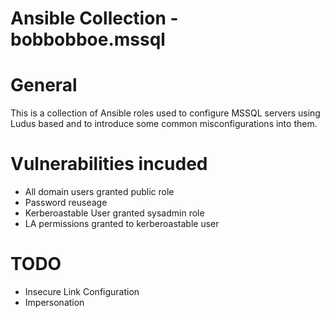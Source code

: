 # Ansible Collection - bobbobboe.mssql

# General
This is a collection of Ansible roles used to configure MSSQL servers using Ludus based and to introduce some common misconfigurations into them.

# Vulnerabilities incuded
 - All domain users granted public role
 - Password reuseage
 - Kerberoastable User granted sysadmin role
 - LA permissions granted to kerberoastable user

# TODO
 - Insecure Link Configuration
 - Impersonation